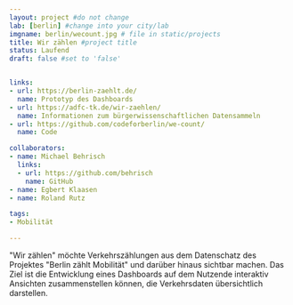 ```yaml
---
layout: project #do not change
lab: [berlin] #change into your city/lab
imgname: berlin/wecount.jpg # file in static/projects
title: Wir zählen #project title
status: Laufend
draft: false #set to 'false'


links:
- url: https://berlin-zaehlt.de/
  name: Prototyp des Dashboards
- url: https://adfc-tk.de/wir-zaehlen/
  name: Informationen zum bürgerwissenschaftlichen Datensammeln
- url: https://github.com/codeforberlin/we-count/
  name: Code

collaborators:
- name: Michael Behrisch
  links:
  - url: https://github.com/behrisch
    name: GitHub
- name: Egbert Klaasen
- name: Roland Rutz

tags:
- Mobilität

---
```

"Wir zählen" möchte Verkehrszählungen aus dem Datenschatz des
Projektes "Berlin zählt Mobilität" und darüber hinaus
sichtbar machen. Das Ziel ist die Entwicklung eines Dashboards
auf dem Nutzende interaktiv Ansichten zusammenstellen können,
die Verkehrsdaten übersichtlich darstellen.
